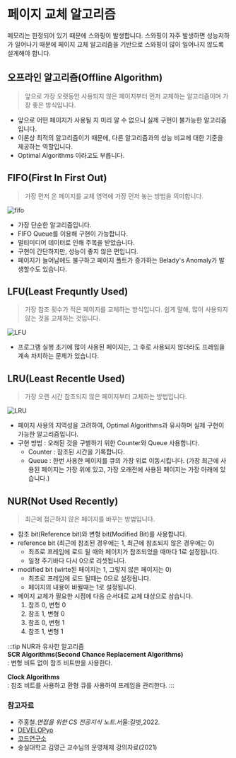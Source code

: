 # 페이지 교체 알고리즘

메모리는 한정되어 있기 때문에 스와핑이 발생합니다. 스와핑이 자주 발생하면 성능저하가 일어나기 때문에 페이지 교체 알고리즘을 기반으로 스와핑이 많이 일어나지 않도록 설계해야 합니다.

## 오프라인 알고리즘(Offline Algorithm)

> 앞으로 가장 오랫동안 사용되지 않은 페이지부터 먼저 교체하는 알고리즘이며 가장 좋은 방식입니다.

- 앞으로 어떤 페이지가 사용될 지 미리 알 수 없으니 실제 구현이 불가능한 알고리즘입니다.
- 이론상 최적의 알고리즘이기 때문에, 다른 알고리즘과의 성능 비교에 대한 기준을 제공하는 역할입니다.
- Optimal Algorithms 이라고도 부릅니다.

## FIFO(First In First Out)

> 가장 먼저 온 페이지를 교체 영역에 가장 먼저 놓는 방법을 의미합니다.

![fifo](https://user-images.githubusercontent.com/79966015/178172148-fba9d866-ff60-4a02-a4d3-83ae20b3356c.PNG)

- 가장 단순한 알고리즘입니다.
- FIFO Queue를 이용해 구현이 가능합니다.
- 멀티미디어 데이터로 인해 주목을 받았습니다.
- 구현이 간단하지만, 성능이 좋지 않은 편입니다.
- 페이지가 늘어남에도 불구하고 페이지 폴트가 증가하는 Belady's Anomaly가 발생할수도 있습니다.

## LFU(Least Frequntly Used)

> 가장 참조 횟수가 적은 페이지를 교체하는 방식입니다. 쉽게 말해, 많이 사용되지 않는 것을 교체하는 것입니다.

![LFU](https://user-images.githubusercontent.com/79966015/178172320-e5269f0f-3d15-4af3-93c9-11a03db10def.PNG)

- 프로그램 실행 초기에 많이 사용된 페이지는, 그 후로 사용되지 않더라도 프레임을 계속 차지하는 문제가 있습니다.

## LRU(Least Recentle Used)

> 가장 오랜 시간 참조되지 않은 페이지부터 교체하는 방법입니다.

![LRU](https://user-images.githubusercontent.com/79966015/178172317-428162d1-11af-4f9d-92f6-c0fe4a3165b4.PNG)

- 페이지 사용의 지역성을 고려하여, Optimal Algorithms과 유사하며 실제 구현이 가능한 알고리즘입니다.
- 구현 방법 : 오래된 것을 구별하기 위한 Counter와 Queue 사용합니다.
    - Counter : 참조된 시간을 기록합니다.
    - Queue : 한번 사용한 페이지를 큐의 가장 위로 이동시킵니다. (가장 최근에 사용된 페이지는 가장 위에 있고, 가장 오래전에 사용된 페이지는 가장 아래에 있습니다.)

## NUR(Not Used Recently)

> 최근에 접근하지 않은 페이지를 바꾸는 방법입니다.

- 참조 bit(Reference bit)와 변형 bit(Modified Bit)를 사용합니다.
- reference bit (최근에 참조된 경우에는 1, 최근에 참조되지 않은 경우에는 0)
    - 최초로 프레임에 로드 될 때와 페이지가 참조되었을 때마다 1로 설정됩니다.
    - 일정 주기바다 다시 0으로 리셋됩니다.
- modified bit (wirte된 페이지는 1, 그렇지 않은 페이지는 0)
    - 최초로 프레임에 로드 될때는 0으로 설정됩니다.
    - 페이지의 내용이 바뀔때는 1로 설정됩니다.
- 페이지 교체가 필요한 시점에 다음 순서대로 교체 대상으로 삼습니다.
    1. 참조 0, 변형 0
    2. 참조 1, 변형 0
    3. 참조 0, 변형 1
    4. 참조 1, 변형 1

:::tip NUR과 유사한 알고리즘  
**SCR Algorithms(Second Chance Replacement Algorithms)**  
: 변형 비트 없이 참조 비트만을 사용한다.  

**Clock Algorithms**  
: 참조 비트를 사용하고 환형 큐를 사용하여 프레임을 관리한다.
:::

### 참고자료

- 주홍철.*면접을 위한 CS 전공지식 노트*.서울:길벗,2022.
- [DEVELOPyo](https://developyo.tistory.com/entry/OS-%EC%9A%B4%EC%98%81%EC%B2%B4%EC%A0%9C-9-Memory-Management-2?category=752792)
- [코드연구소](https://code-lab1.tistory.com/60)
- 숭실대학교 김영근 교수님의 운영체제 강의자료(2021)